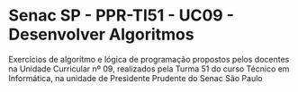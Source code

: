 # Senac SP - PPR-TI51 - UC09 - Desenvolver Algoritmos
  Exercícios de algoritmo e lógica de programação propostos pelos docentes na Unidade Curricular nº 09, realizados pela Turma 51 do curso Técnico em Informática, na unidade de Presidente Prudente do Senac São Paulo 
